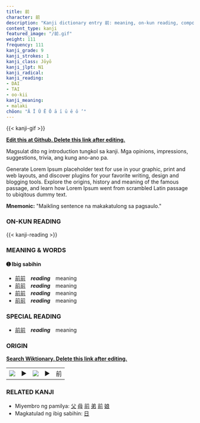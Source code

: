 ```yaml
---
title: 前
character: 前
description: "Kanji dictionary entry 前: meaning, on-kun reading, compounds, origin, related kanji"
content_type: kanji
featured_image: "/前.gif"
weight: 111
frequency: 111
kanji_grade: 9
kanji_strokes: 1
kanji_class: Jōyō
kanji_jlpt: N1
kanji_radical: 
kanji_reading: 
- DAI
- TAI
- oo-kii
kanji_meaning:
- malaki
chōon: "Ā Ī Ū Ē Ō ā ī ū ē ō ’"
---
```

[//]: # (Don't edit the line below. Kanji animated GIF code is automatically generated.)
{{< kanji-gif >}}

[//]: # (Edit below this line.)

**[Edit this at Github. Delete this link after editing.](https://github.com/tim0g/tim/tree/main/content/kanji/前/index.md)**

Magsulat dito ng introduction tungkol sa kanji. Mga opinions, impressions, suggestions, trivia, ang kung ano-ano pa.

Generate Lorem Ipsum placeholder text for use in your graphic, print and web layouts, and discover plugins for your favorite writing, design and blogging tools. Explore the origins, history and meaning of the famous passage, and learn how Lorem Ipsum went from scrambled Latin passage to ubiqitous dummy text.
 
**Mnemonic:** "Maikling sentence na makakatulong sa pagsaulo."

### ON-KUN READING

[//]: # (Don't edit the line below. ON-KUN READING code is automatically generated.)
{{< kanji-reading >}}

### MEANING & WORDS

#### ➊ **Ibig sabihin**
  - [前](../前)[前](../前)　***reading***　meaning
  - [前](../前)[前](../前)　***reading***　meaning
  - [前](../前)[前](../前)　***reading***　meaning
  - [前](../前)[前](../前)　***reading***　meaning

### SPECIAL READING
  - [前](../前)[前](../前)　***reading***　meaning

### ORIGIN

**[Search Wiktionary. Delete this link after editing.](https://wiktionary.org/wiki/前)**
<table class="kanji-table"><tr><td>
<img src="60px-前-bronze.svg.png">
</td><td>▶</td><td>
<img src="60px-前-oracle.svg.png">
</td><td>▶</td>
<td class="kanji-origin">前</td>
</tr></table>

### RELATED KANJI
- Miyembro ng pamilya: [父](../父) [母](../母) [前](../前) [弟](../弟) [前](../前) [娘](../娘)
- Magkatulad ng ibig sabihin: [日](../日)
